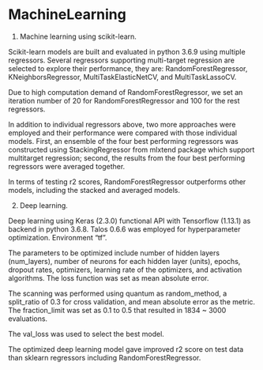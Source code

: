 # MachineLearning

1. Machine learning using scikit-learn.

Scikit-learn models are built and evaluated in python 3.6.9 using multiple regressors. 
Several regressors supporting multi-target regression are selected to explore their performance, they are: RandomForestRegressor, KNeighborsRegressor, MultiTaskElasticNetCV, and MultiTaskLassoCV. 

Due to high computation demand of RandomForestRegressor, we set an iteration number of 20 for RandomForestRegressor and 100 for the rest regressors.

In addition to individual regressors above, two more approaches were employed and their performance were compared with those individual models. First, an ensemble of the four best performing regressors was constructed using StackingRegressor from mlxtend package which support multitarget regression; second, the results from the four best performing regressors were averaged together.

In terms of testing r2 scores, RandomForestRegressor outperforms other models, including the stacked and averaged models.

2. Deep learning.

Deep learning using Keras (2.3.0) functional API with Tensorflow (1.13.1) as backend in python 3.6.8. Talos 0.6.6 was employed for hyperparameter optimization. Environment “tf”.

The parameters to be optimized include number of hidden layers (num_layers), number of neurons for each hidden layer (units), epochs, dropout rates, optimizers, learning rate of the optimizers, and activation algorithms. The loss function was set as mean absolute error. 

The scanning was performed using quantum as random_method, a split_ratio of 0.3 for cross validation, and mean absolute error as the metric. The fraction_limit was set as 0.1 to 0.5 that resulted in 1834 ~ 3000 evaluations. 

The val_loss was used to select the best model.

The optimized deep learning model gave improved r2 score on test data than sklearn regressors including RandomForestRegressor. 
